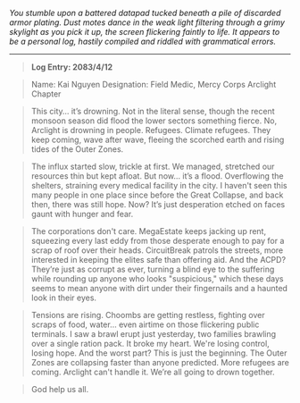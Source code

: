 
*You stumble upon a battered datapad tucked beneath a pile of discarded armor plating.  Dust motes dance in the weak light filtering through a grimy skylight as you pick it up, the screen flickering faintly to life. It appears to be a personal log, hastily compiled and riddled with grammatical errors.*


---

> **Log Entry: 2083/4/12** 

> Name:  Kai Nguyen
> Designation: Field Medic, Mercy Corps Arclight Chapter

> This city… it’s drowning. Not in the literal sense, though the recent monsoon season did flood the lower sectors something fierce. No, Arclight is drowning in people. Refugees. Climate refugees. They keep coming, wave after wave, fleeing the scorched earth and rising tides of the Outer Zones.  

> The influx started slow, trickle at first. We managed, stretched our resources thin but kept afloat. But now… it’s a flood. Overflowing the shelters, straining every medical facility in the city. I haven't seen this many people in one place since before the Great Collapse, and back then, there was still hope. Now? It’s just desperation etched on faces gaunt with hunger and fear.

> The corporations don't care. MegaEstate keeps jacking up rent, squeezing every last eddy from those desperate enough to pay for a scrap of roof over their heads. CircuitBreak patrols the streets, more interested in keeping the elites safe than offering aid. And the ACPD? They’re just as corrupt as ever, turning a blind eye to the suffering while rounding up anyone who looks "suspicious," which these days seems to mean anyone with dirt under their fingernails and a haunted look in their eyes.

> Tensions are rising. Choombs are getting restless, fighting over scraps of food, water… even airtime on those flickering public terminals. I saw a brawl erupt just yesterday, two families brawling over a single ration pack. It broke my heart.  We're losing control, losing hope. And the worst part? This is just the beginning. The Outer Zones are collapsing faster than anyone predicted. More refugees are coming. Arclight can't handle it. We’re all going to drown together. 

> God help us all.



